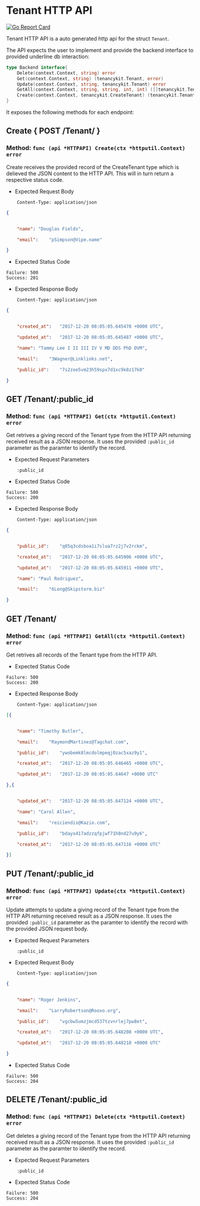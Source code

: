 Tenant HTTP API 
===============================

[![Go Report Card](https://goreportcard.com/badge/github.com/gokit/tenancykit/api/tenantapi)](https://goreportcard.com/report/github.com/gokit/tenancykit/api/tenantapi)

Tenant HTTP API is a auto generated http api for the struct `Tenant`.

The API expects the user to implement and provide the backend interface to provided underline db interaction:

```go
type Backend interface{
    Delete(context.Context, string) error
    Get(context.Context, string) (tenancykit.Tenant, error)
    Update(context.Context, string, tenancykit.Tenant) error
    GetAll(context.Context, string, string, int, int) ([]tenancykit.Tenant, int, error)
    Create(context.Context, tenancykit.CreateTenant) (tenancykit.Tenant, error)
}
```

It exposes the following methods for each endpoint:

## Create { POST /Tenant/ }
### Method: `func (api *HTTPAPI) Create(ctx *httputil.Context) error`

Create receives the provided record of the CreateTenant type which is delieved the 
JSON content to the HTTP API. This will in turn return a respective status code.

- Expected Request Body

```http
    Content-Type: application/json
```

```json
{


    "name":	"Douglas Fields",

    "email":	"pSimpson@Vipe.name"

}
```

- Expected Status Code

```
Failure: 500
Success: 201
```

- Expected Response Body

```http
    Content-Type: application/json
```

```json
{


    "created_at":	"2017-12-20 08:05:05.645478 +0000 UTC",

    "updated_at":	"2017-12-20 08:05:05.645487 +0000 UTC",

    "name":	"Tammy Lee I II III IV V MD DDS PhD DVM",

    "email":	"3Wagner@Linklinks.net",

    "public_id":	"7s2zoe5vm23h59spx7d1xc9k8z17k0"

}
```

## GET /Tenant/:public_id
### Method: `func (api *HTTPAPI) Get(ctx *httputil.Context) error`

Get retrives a giving record of the Tenant type from the HTTP API returning received result as a JSON
response. It uses the provided `:public_id` parameter as the paramter to identify the record.

- Expected Request Parameters

```
    :public_id
```

- Expected Status Code

```
Failure: 500
Success: 200
```

- Expected Response Body

```http
    Content-Type: application/json
```

```json
{


    "public_id":	"q05q3cdsboa1i7slua7rz2j7v2rckm",

    "created_at":	"2017-12-20 08:05:05.645906 +0000 UTC",

    "updated_at":	"2017-12-20 08:05:05.645911 +0000 UTC",

    "name":	"Paul Rodriguez",

    "email":	"6Long@Skipstorm.biz"

}
```

## GET /Tenant/
### Method: `func (api *HTTPAPI) GetAll(ctx *httputil.Context) error`

Get retrives all records of the Tenant type from the HTTP API.

- Expected Status Code

```
Failure: 500
Success: 200
```

- Expected Response Body

```http
    Content-Type: application/json
```

```json
[{


    "name":	"Timothy Butler",

    "email":	"RaymondMartinez@Tagchat.com",

    "public_id":	"ywobemk8lmcdolmpeqj0zac5xaz9y1",

    "created_at":	"2017-12-20 08:05:05.646465 +0000 UTC",

    "updated_at":	"2017-12-20 08:05:05.64647 +0000 UTC"

},{


    "updated_at":	"2017-12-20 08:05:05.647124 +0000 UTC",

    "name":	"Carol Allen",

    "email":	"reiciendis@Kazio.com",

    "public_id":	"bdayx417adzzqfpjwf71h8nd27u9y6",

    "created_at":	"2017-12-20 08:05:05.647116 +0000 UTC"

}]
```

## PUT /Tenant/:public_id
### Method: `func (api *HTTPAPI) Update(ctx *httputil.Context) error`

Update attempts to update a giving record of the Tenant type from the HTTP API returning received result as a JSON
response. It uses the provided `:public_id` parameter as the paramter to identify the record with the provided JSON request body.

- Expected Request Parameters

```
    :public_id
```

- Expected Request Body

```http
    Content-Type: application/json
```

```json
{


    "name":	"Roger Jenkins",

    "email":	"LarryRobertson@Rooxo.org",

    "public_id":	"vgcbw5umzjmcd537tzvnrlej7pw8et",

    "created_at":	"2017-12-20 08:05:05.648208 +0000 UTC",

    "updated_at":	"2017-12-20 08:05:05.648218 +0000 UTC"

}
```

- Expected Status Code

```
Failure: 500
Success: 204
```

## DELETE /Tenant/:public_id
### Method: `func (api *HTTPAPI) Delete(ctx *httputil.Context) error`

Get deletes a giving record of the Tenant type from the HTTP API returning received result as a JSON
response. It uses the provided `:public_id` parameter as the paramter to identify the record.

- Expected Request Parameters

```
    :public_id
```

- Expected Status Code

```
Failure: 500
Success: 204
```

